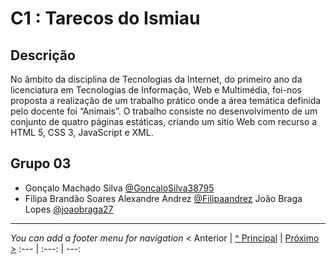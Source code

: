 # C1 : Tarecos do Ismiau

## Descrição
No âmbito da disciplina de Tecnologias da Internet, do primeiro ano da licenciatura em Tecnologias de Informação, Web e Multimédia, foi-nos proposta a realização de um trabalho prático onde a área temática definida pelo docente foi “Animais”. O trabalho consiste no desenvolvimento de um conjunto de quatro páginas estáticas, criando um sitio Web com recurso a HTML 5, CSS 3, JavaScript e XML.


## Grupo 03

* Gonçalo Machado Silva [@GoncaloSilva38795](https://github.com/GoncaloSilva38795)
* Filipa Brandão Soares Alexandre Andrez [@Filipaandrez](https://github.com/Filipaandrez)
  João Braga Lopes [@joaobraga27](https://github.com/Filipaandrez)



---
_You can add a footer menu for navigation_ 
< Anterior | [^ Principal](../../../) | [Próximo >](c2.md)
:--- | :---: | ---: 